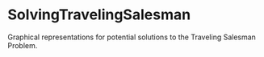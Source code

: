 # SolvingTravelingSalesman
Graphical representations for potential solutions to the Traveling Salesman Problem.
